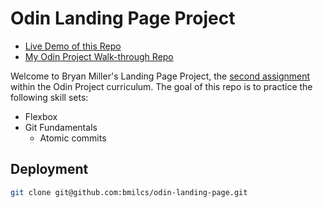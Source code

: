 # Odin Landing Page Project

- [Live Demo of this Repo](https://bmilcs.github.io/odin-landing-page/)
- [My Odin Project Walk-through Repo](https://github.com/bmilcs/op)

Welcome to Bryan Miller's Landing Page Project, the [second assignment](https://www.theodinproject.com/lessons/foundations-landing-page) within the Odin Project curriculum. The goal of this repo is to practice the following skill sets:

- Flexbox
- Git Fundamentals
  - Atomic commits

## Deployment

```sh
git clone git@github.com:bmilcs/odin-landing-page.git
```
